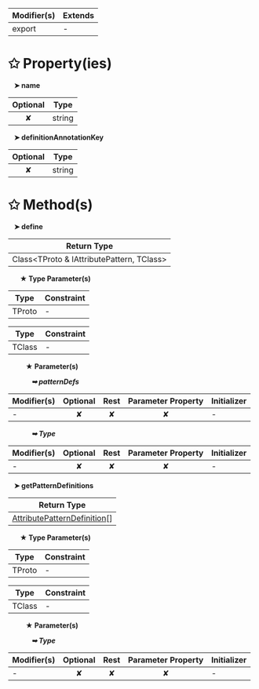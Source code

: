 | Modifier(s)                            | Extends                                    |
|----------------------------------------|--------------------------------------------|
| export | - |

# &#10025; Property(ies)

&nbsp;&nbsp; **&#10148; name**

| Optional                           | Type                         |
|:----------------------------------:|------------------------------|
| ✘ | string |

&nbsp;&nbsp; **&#10148; definitionAnnotationKey**

| Optional                           | Type                         |
|:----------------------------------:|------------------------------|
| ✘ | string |

# &#10025; Method(s)

&nbsp;&nbsp; **&#10148; define**

| Return Type                       |
|-----------------------------------|
| Class&lt;TProto & IAttributePattern, TClass&gt; |

&nbsp;&nbsp;&nbsp;&nbsp;&nbsp; **&#9733; Type Parameter(s)**

| Type   | Constraint |
| ------ | ---------- |
| TProto | -          |

| Type   | Constraint |
| ------ | ---------- |
| TClass | -          |

&nbsp;&nbsp;&nbsp;&nbsp;&nbsp;&nbsp;&nbsp;&nbsp; **&#9733; Parameter(s)**

&nbsp;&nbsp;&nbsp;&nbsp;&nbsp;&nbsp;&nbsp;&nbsp;&nbsp;&nbsp;&nbsp; _**&#10149; patternDefs**_

| Modifier(s)                              | Optional                           | Rest                          | Parameter Property                          | Initializer                       |
|------------------------------------------|:----------------------------------:|:-----------------------------:|:-------------------------------------------:|-----------------------------------|
| - | ✘  | ✘ | ✘ | - |

&nbsp;&nbsp;&nbsp;&nbsp;&nbsp;&nbsp;&nbsp;&nbsp;&nbsp;&nbsp;&nbsp; _**&#10149; Type**_

| Modifier(s)                              | Optional                           | Rest                          | Parameter Property                          | Initializer                       |
|------------------------------------------|:----------------------------------:|:-----------------------------:|:-------------------------------------------:|-----------------------------------|
| - | ✘  | ✘ | ✘ | - |

&nbsp;&nbsp; **&#10148; getPatternDefinitions**

| Return Type                       |
|-----------------------------------|
| [AttributePatternDefinition](/jit/interface/attribute-pattern/attributepatterndefinition)[] |

&nbsp;&nbsp;&nbsp;&nbsp;&nbsp; **&#9733; Type Parameter(s)**

| Type   | Constraint |
| ------ | ---------- |
| TProto | -          |

| Type   | Constraint |
| ------ | ---------- |
| TClass | -          |

&nbsp;&nbsp;&nbsp;&nbsp;&nbsp;&nbsp;&nbsp;&nbsp; **&#9733; Parameter(s)**

&nbsp;&nbsp;&nbsp;&nbsp;&nbsp;&nbsp;&nbsp;&nbsp;&nbsp;&nbsp;&nbsp; _**&#10149; Type**_

| Modifier(s)                              | Optional                           | Rest                          | Parameter Property                          | Initializer                       |
|------------------------------------------|:----------------------------------:|:-----------------------------:|:-------------------------------------------:|-----------------------------------|
| - | ✘  | ✘ | ✘ | - |